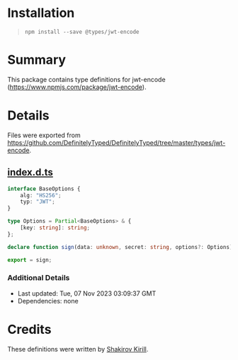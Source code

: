 # Installation
> `npm install --save @types/jwt-encode`

# Summary
This package contains type definitions for jwt-encode (https://www.npmjs.com/package/jwt-encode).

# Details
Files were exported from https://github.com/DefinitelyTyped/DefinitelyTyped/tree/master/types/jwt-encode.
## [index.d.ts](https://github.com/DefinitelyTyped/DefinitelyTyped/tree/master/types/jwt-encode/index.d.ts)
````ts
interface BaseOptions {
    alg: "HS256";
    typ: "JWT";
}

type Options = Partial<BaseOptions> & {
    [key: string]: string;
};

declare function sign(data: unknown, secret: string, options?: Options): string;

export = sign;

````

### Additional Details
 * Last updated: Tue, 07 Nov 2023 03:09:37 GMT
 * Dependencies: none

# Credits
These definitions were written by [Shakirov Kirill](https://github.com/turisap).
